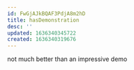 ```yaml
---
id: FwGjAJkBQAF3PdjA8m2hD
title: hasDemonstration
desc: ''
updated: 1636340345722
created: 1636340319676
---
```




not much better than an impressive demo
